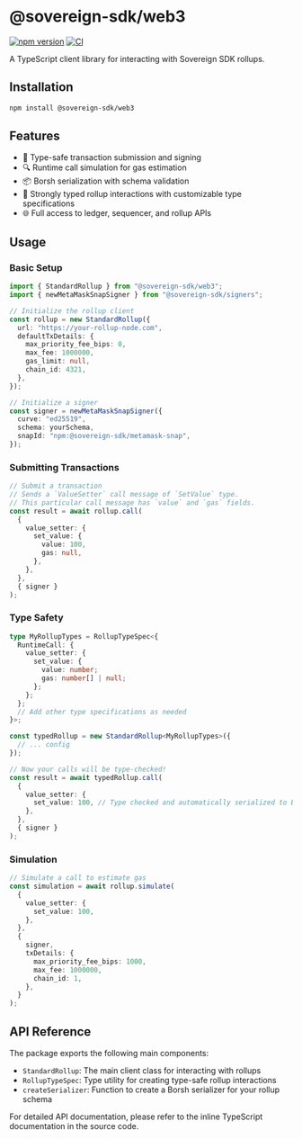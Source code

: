 # @sovereign-sdk/web3

[![npm version](https://img.shields.io/npm/v/@sovereign-sdk/web3.svg)](https://www.npmjs.com/package/@sovereign-sdk/web3)
[![CI](https://github.com/Sovereign-Labs/sovereign-sdk-web3-js/actions/workflows/ci.yaml/badge.svg)](https://github.com/Sovereign-Labs/sovereign-sdk-web3-js/actions/workflows/ci.yaml)

A TypeScript client library for interacting with Sovereign SDK rollups.

## Installation

```bash
npm install @sovereign-sdk/web3
```

## Features

- 🔄 Type-safe transaction submission and signing
- 🔍 Runtime call simulation for gas estimation
- 📦 Borsh serialization with schema validation
- 🎯 Strongly typed rollup interactions with customizable type specifications
- 🌐 Full access to ledger, sequencer, and rollup APIs

## Usage

### Basic Setup

```typescript
import { StandardRollup } from "@sovereign-sdk/web3";
import { newMetaMaskSnapSigner } from "@sovereign-sdk/signers";

// Initialize the rollup client
const rollup = new StandardRollup({
  url: "https://your-rollup-node.com",
  defaultTxDetails: {
    max_priority_fee_bips: 0,
    max_fee: 1000000,
    gas_limit: null,
    chain_id: 4321,
  },
});

// Initialize a signer
const signer = newMetaMaskSnapSigner({
  curve: "ed25519",
  schema: yourSchema,
  snapId: "npm:@sovereign-sdk/metamask-snap",
});
```

### Submitting Transactions

```typescript
// Submit a transaction
// Sends a `ValueSetter` call message of `SetValue` type.
// This particular call message has `value` and `gas` fields.
const result = await rollup.call(
  {
    value_setter: {
      set_value: {
        value: 100,
        gas: null,
      },
    },
  },
  { signer }
);
```

### Type Safety

```typescript
type MyRollupTypes = RollupTypeSpec<{
  RuntimeCall: {
    value_setter: {
      set_value: {
        value: number;
        gas: number[] | null;
      };
    };
  };
  // Add other type specifications as needed
}>;

const typedRollup = new StandardRollup<MyRollupTypes>({
  // ... config
});

// Now your calls will be type-checked!
const result = await typedRollup.call(
  {
    value_setter: {
      set_value: 100, // Type checked and automatically serialized to Borsh bytes
    },
  },
  { signer }
);
```

### Simulation

```typescript
// Simulate a call to estimate gas
const simulation = await rollup.simulate(
  {
    value_setter: {
      set_value: 100,
    },
  },
  {
    signer,
    txDetails: {
      max_priority_fee_bips: 1000,
      max_fee: 1000000,
      chain_id: 1,
    },
  }
);
```

## API Reference

The package exports the following main components:

- `StandardRollup`: The main client class for interacting with rollups
- `RollupTypeSpec`: Type utility for creating type-safe rollup interactions
- `createSerializer`: Function to create a Borsh serializer for your rollup schema

For detailed API documentation, please refer to the inline TypeScript documentation in the source code.

